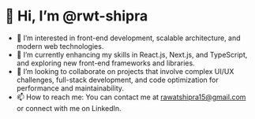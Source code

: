 # 👋 Hi, I’m @rwt-shipra

- 👀 I’m interested in front-end development, scalable architecture, and modern web technologies.
- 🌱 I’m currently enhancing my skills in React.js, Next.js, and TypeScript, and exploring new front-end frameworks and libraries.
- 💞️ I’m looking to collaborate on projects that involve complex UI/UX challenges, full-stack development, and code optimization for performance and maintainability.
- 📫 How to reach me: You can contact me at [rawatshipra15@gmail.com](mailto:rawatshipra15@gmail.com) or connect with me on LinkedIn.
